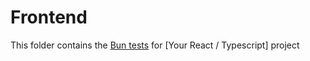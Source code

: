 # Frontend

This folder contains the [Bun tests](https://bun.com/docs/test/writing) for &#91;Your React / Typescript&#93; project
